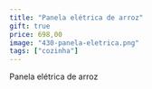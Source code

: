 ```yaml
---
title: "Panela elétrica de arroz"
gift: true
price: 698,00
image: "430-panela-eletrica.png"
tags: ["cozinha"]
---
```


Panela elétrica de arroz
